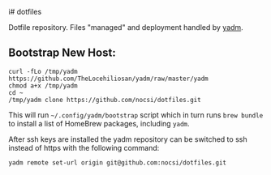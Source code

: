 
i# dotfiles

Dotfile repository. Files "managed" and deployment handled by [yadm](https://github.com/TheLocehiliosan/yadm).

## Bootstrap New Host:

```
curl -fLo /tmp/yadm https://github.com/TheLocehiliosan/yadm/raw/master/yadm
chmod a+x /tmp/yadm
cd ~
/tmp/yadm clone https://github.com/nocsi/dotfiles.git
```

This will run `~/.config/yadm/bootstrap` script which in turn runs
`brew bundle` to install a list of HomeBrew packages, including `yadm`.

After ssh keys are installed the yadm repository can be switched
to ssh instead of https with the following command:
```
yadm remote set-url origin git@github.com:nocsi/dotfiles.git
```
